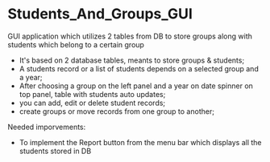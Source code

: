# Students_And_Groups_GUI
GUI application which utilizes 2 tables from DB to store groups along with students which belong to a certain group

  - It's based on 2 database tables, meants to store groups & students;
  - A students record or a list of students depends on a selected group and a year;
  - After choosing a group on the left panel and a year on date spinner on top panel, table with students auto updates;
  - you can add, edit or delete student records;
  - create groups or move records from one group to another;

Needed imporvements:
  - To implement the Report button from the menu bar which displays all the students stored in DB 
  
